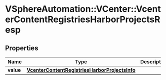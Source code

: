 # VSphereAutomation::VCenter::VcenterContentRegistriesHarborProjectsResp

## Properties
Name | Type | Description | Notes
------------ | ------------- | ------------- | -------------
**value** | [**VcenterContentRegistriesHarborProjectsInfo**](VcenterContentRegistriesHarborProjectsInfo.md) |  | 


